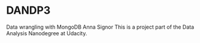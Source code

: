 # DANDP3
Data wrangling with MongoDB
Anna Signor
This is a project part of the Data Analysis Nanodegree at Udacity.
